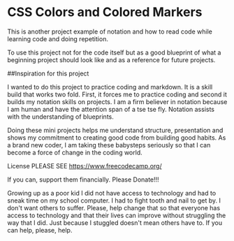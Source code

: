 # CSS Colors and Colored Markers
 This is another project example of notation and how to read code while learning code and doing repetition.

 To use this project not for the code itself but as a good blueprint of what a beginning project should look like and as a reference for future projects.

 ##Inspiration for this project

 I wanted to do this project to practice coding and markdown.  It is a skill build that works two fold.  First, it forces me to practice coding and second it builds my notation skills on projects.  I am a firm believer in notation because I am human and have the attention span of a tse tse fly. Notation assists with the understanding of blueprints.

 Doing these mini projects helps me understand structure, presentation and shows my commitment to creating good code from building good habits.  As a brand new coder, I am taking these babysteps seriously so that I can become a force of change in the coding world.

 License 
 PLEASE SEE https://www.freecodecamp.org/

 If you can, support them financially.  Please Donate!!!
 
 Growing up as a poor kid I did not have access to technology and had to sneak time on my school computer. I had to fight tooth and nail to get by.  I don't want others to suffer.  Please, help change that so that everyone has access to technology and that their lives can improve without struggling the way that I did. Just because I stuggled doesn't mean others have to.  If you can help, please, help.


